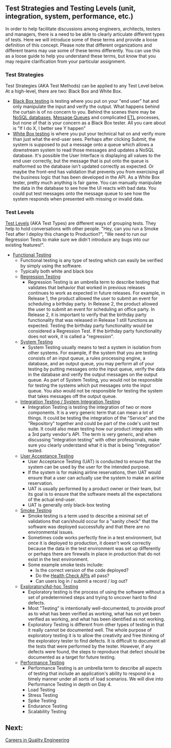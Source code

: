 ## Test Strategies and Testing Levels (unit, integration, system, performance, etc.)

In order to help facilitate discussions among engineers, architects, testers and managers, there is a need to be able to clearly articulate different types of tests. Here we will introduce some of these terms and provide a loose definition of this concept. Please note that different organizations and different teams may use some of these terms differently. You can use this as a loose guide to help you understand these terms, but know that you may require clarification from your particular assignment.

### Test Strategies
Test Strategies (AKA Test Methods) can be applied to any Test Level below. At a high-level, there are two: Black Box and White Box. 
  - [Black Box testing](https://en.wikipedia.org/wiki/Black-box_testing) is testing where you put on your "end user" hat and only manipulate the input and verify the output. What happens behind the curtain is of no concern to you. Behind the scenes there may be [NoSQL databases](https://en.wikipedia.org/wiki/NoSQL), [Message Queues](https://en.wikipedia.org/wiki/Message_queue) and complicated [ETL](https://en.wikipedia.org/wiki/Extract,_transform,_load) processes, but none of that is your concern as a Black Box tester. All you care about is "If I do X, I better see Y happen"
  - [White Box testing](https://en.wikipedia.org/wiki/White-box_testing) is where you put your technical hat on and verify more than just what the end-user sees. Perhaps after clicking Submit, the system is supposed to put a message onto a queue which allows a downstream system to read those messages and updates a NoSQL database. It's possible the User Interface is displaying all values to the end user correctly, but the message that is put onto the queue is malformed so the database isn't updated correctly as expected. Or maybe the front-end has validation that prevents you from exercising all the business logic that has been developed in the API. As a White Box tester, pretty much anything is fair game. You can manually manipulate the data in the database to see how the UI reacts with bad data. You could put test messages onto the message queue to see how the system responds when presented with missing or invalid data.

### Test Levels

[Test Levels](https://en.wikipedia.org/wiki/Software_testing#Testing_types,_techniques_and_tactics) (AKA Test Types) are different ways of grouping tests. They help to hold conversations with other people. "Hey, can you run a Smoke Test after I deploy this change to Production?", "We need to run our Regression Tests to make sure we didn't introduce any bugs into our existing features!". 

- [Functional Testing](https://en.wikipedia.org/wiki/Functional_testing)
  - Functional testing is any type of testing which can easily be verified by simply using the software.
  - Typically both white and black box
  - [Regression Testing](https://en.wikipedia.org/wiki/Regression_testing)
    - Regression Testing is an umbrella term to describe testing that validates that behavior that worked in previous releases continues to work as expected in future releases. For example, in Release 1, the product allowed the user to submit an event for scheduling a birthday party. In Release 2, the product allowed the user to submit an event for scheduling an office party. In Release 2, it is important to verify that the birthday party functionality that was released in Release 1 still functions as expected. Testing the birthday party functionality would be considered a Regression Test. If the birthday party functionality does not work, it is called a "regression".
  - [System Testing](https://en.wikipedia.org/wiki/System_testing)
    - System Testing usually means to test a system in isolation from other systems. For example, if the system that you are testing consists of an input queue, a rules processing engine, a database, and an output queue, you may perform all of your testing by putting messages onto the input queue, verify the data in the database and verify the output messages on the output queue.  As part of System Testing, you would not be responsible for testing the systems which put messages onto the input queue. You also would not be responsible for testing the system that takes messages off the output queue. 
  - [Integration Testing / System Integration Testing](https://en.wikipedia.org/wiki/Integration_testing)
    - Integration Testing is testing the integration of two or more components. It is a very generic term that can mean a lot of things. It could be testing the integration of the "Service" and the "Repository" together and could be part of the code's unit test suite. It could also mean testing how our product integrates with a 3rd party vendor's API. The term is very generic, and when discussing "integration testing" with other professionals, make sure you clearly understand what it is that is being "integration" tested.
  - [User Acceptance Testing](https://en.wikipedia.org/wiki/Acceptance_testing)
    - User Acceptance Testing (UAT) is conducted to ensure that the system can be used by the user for the intended purpose. 
    - If the system is for making airline reservations, then UAT would ensure that a user can actually use the system to make an airline reservation.
    - UAT is usually performed by a product owner or their team, but its goal is to ensure that the software meets all the expectations of the actual end-user. 
    - UAT is generally only black-box testing
  - [Smoke Testing](https://en.wikipedia.org/wiki/Smoke_testing_(software))
    - Smoke testing is a term used to describe a minimal set of validations that can/should occur for a "sanity check" that the software was deployed successfully and that there are no environmental issues.
    - Sometimes code works perfectly fine in a test environment, but once it is deployed to production, it doesn't work correctly because the data in the test environment was set up differently or perhaps there are firewalls in place in production that do not exist in the test environment.
    - Some example smoke tests include: 
      - Is the correct version of the code deployed?
      - Do the [Health Check APIs](https://www.ibm.com/garage/method/practices/manage/health-check-apis/) all pass?
      - Can users log in / submit a record / log out?
  - [Exploratory/Ad-hoc Testing](https://www.atlassian.com/continuous-delivery/software-testing/exploratory-testing)
    - Exploratory testing is the process of using the software without a set of predetermined steps and trying to uncover hard to find defects.
    - Most "Testing" is intentionally well-documented, to provide proof as to what has been verified as working, what has not yet been verified as working, and what has been identified as not working.
    - Exploratory Testing is different from other types of testing in that it really cannot be documented well. The whole purpose of exploratory testing it is to allow the creativity and free thinking of the exploratory tester to find defects. It is difficult to document all the tests that were performed by the tester. However, if any defects were found, the steps to reproduce that defect should be documented as a target for future testing.
  - [Performance Testing](https://en.wikipedia.org/wiki/Software_performance_testing)
    - Performance Testing is an umbrella term to describe all aspects of testing that include an application's ability to respond in a timely manner under all sorts of load scenarios. We will dive into Performance Testing in depth on Day 4.
    - Load Testing
    - Stress Testing
    - Spike Testing
    - Endurance Testing
    - Scalability Testing

## Next:
[Careers in Quality Engineering](./MQA-careers-in-quality-engineering.md)